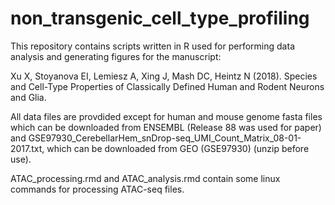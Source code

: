 # non_transgenic_cell_type_profiling


This repository contains scripts written in R used for performing data analysis and generating figures for the manuscript:

Xu X, Stoyanova EI, Lemiesz A, Xing J, Mash DC, Heintz N (2018). Species and Cell-Type Properties of Classically Defined Human and Rodent Neurons and Glia.

All data files are provdided except for human and mouse genome fasta files which can be downloaded from ENSEMBL (Release 88 was used for paper) and GSE97930_CerebellarHem_snDrop-seq_UMI_Count_Matrix_08-01-2017.txt, which can be downloaded from GEO (GSE97930) (unzip before use).

ATAC_processing.rmd and ATAC_analysis.rmd contain some linux commands for processing ATAC-seq files.